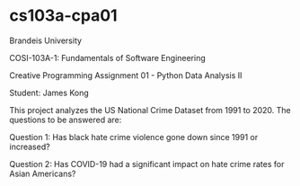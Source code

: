 # cs103a-cpa01

Brandeis University

COSI-103A-1: Fundamentals of Software Engineering

Creative Programming Assignment 01 - Python Data Analysis II

Student: James Kong

This project analyzes the US National Crime Dataset from 1991 to 2020. The questions to be answered are:

Question 1: Has black hate crime violence gone down since 1991 or increased?

Question 2: Has COVID-19 had a significant impact on hate crime rates for Asian Americans?
